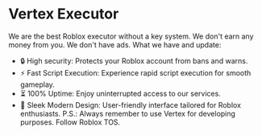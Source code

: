 # Vertex Executor
We are the best Roblox executor without a key system. We don't earn any money from you. We don't have ads.
What we have and update:
- 🔒 High security: Protects your Roblox account from bans and warns.
- ⚡ Fast Script Execution: Experience rapid script execution for smooth gameplay.
- ⏳ 100% Uptime: Enjoy uninterrupted access to our services.
- 🎨 Sleek Modern Design: User-friendly interface tailored for Roblox enthusiasts.
P.S.: Always remember to use Vertex for developing purposes. Follow Roblox TOS.
